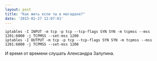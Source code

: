```yaml
---
layout: post
title: "Как жить если ты в магадане?"
date: '2015-02-27 12:07:01'
---
```


	iptables -I INPUT -m tcp -p tcp --tcp-flags SYN SYN -m tcpmss --mss 1201:6000 -j TCPMSS --set-mss 1200
	iptables -I OUTPUT -m tcp -p tcp --tcp-flags SYN SYN -m tcpmss --mss 1201:6000 -j TCPMSS --set-mss 1200	
    
И время от времени слушать Александра Залупина.